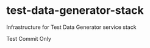 # test-data-generator-stack
Infrastructure  for Test Data Generator service stack

Test Commit Only
